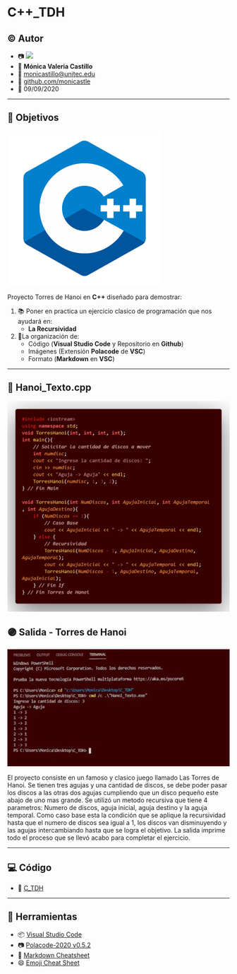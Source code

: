 # C++_TDH

## :copyright: Autor

- :camera: <img src="https://avatars1.githubusercontent.com/u/64861402?s=400&u=0477a114ca729a44357ba5b4a5381816c4d4ea92&v=4" width="160px"> 
- :woman: **Mónica Valeria Castillo**
- :e-mail: monicastillo@unitec.edu
- :link: [github.com/monicastle](https://github.com/monicastle)
- :calendar: 09/09/2020

---

## :dart: Objetivos

![](Images/C++.png)

Proyecto Torres de Hanoi en **C++** diseñado para demostrar:

1. :books: Poner en practica un ejercicio clasico de programación que nos ayudará en:
   - **La Recursividad**
3. :open_file_folder:La organización de:
   - Código (**Visual Studio Code** y Repositorio en **Github**)
   - Imágenes (Extensión **Polacode** de **VSC**)
   - Formato (**Markdown** en **VSC**)

---

## :red_circle: Hanoi_Texto.cpp

![](Images/TorresHanoi.png)

## :purple_circle: Salida - Torres de Hanoi

![](Images/SalidaTDH.jpeg)

El proyecto consiste en un famoso y clasico juego llamado Las Torres de Hanoi. Se tienen tres agujas y una cantidad de discos, se debe poder pasar los discos a las otras dos agujas cumpliendo que un disco pequeño este abajo de uno mas grande. Se utilizó un metodo recursiva que tiene 4 parametros: Numero de discos, aguja inicial, aguja destino y la aguja temporal. Como caso base esta la condición que se aplique la recursividad hasta que el numero de discos sea igual a 1, los discos van disminuyendo y las agujas intercambiando hasta que se logra el objetivo. La salida imprime todo el proceso que se llevó acabo para completar el ejercicio.

---

## :computer: Código

- :blue_book: [C_TDH](https://github.com/monicastle/C_TDH)

---
## :wrench: Herramientas
- :package: [Visual Studio Code](https://code.visualstudio.com/)
- :camera: [Polacode-2020 v0.5.2](https://github.com/jeff-hykin/polacode)
- :notebook: [Markdown Cheatsheet](https://github.com/adam-p/markdown-here/wiki/Markdown-Cheatsheet)
- :smile: [Emoji Cheat Sheet](https://www.webfx.com/tools/emoji-cheat-sheet/)
